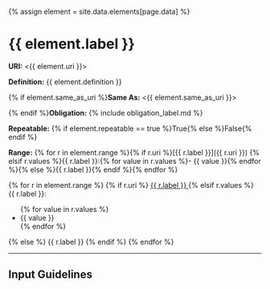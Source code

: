 {% assign element = site.data.elements[page.data] %}

# {{ element.label }}

__URI:__ <{{ element.uri }}>

__Definition:__ {{ element.definition }}

{% if element.same_as_uri %}__Same As:__ <{{ element.same_as_uri }}>

{% endif %}__Obligation:__ {% include obligation_label.md %}

__Repeatable:__ {% if element.repeatable == true %}True{% else %}False{% endif %}

__Range:__ {% for r in element.range %}{% if r.uri %}[{{ r.label }}]({{ r.uri }})  {% elsif r.values %}{{ r.label }}:{% for value in r.values %}- {{ value }}{% endfor %}{% else %}{{ r.label }}{% endif %}{% endfor %}

{% for r in element.range %}
	{% if r.uri %}
		<a href="{{ r.uri }}">{{ r.label }}  </a>
	{% elsif r.values %}
		{{ r.label }}:<br>
		<ul>
		{% for value in r.values %}
			<li>{{ value }}</li>
		{% endfor %}
		</ul>
	{% else %}
		{{ r.label }}
	{% endif %}
{% endfor %}

---

## Input Guidelines
